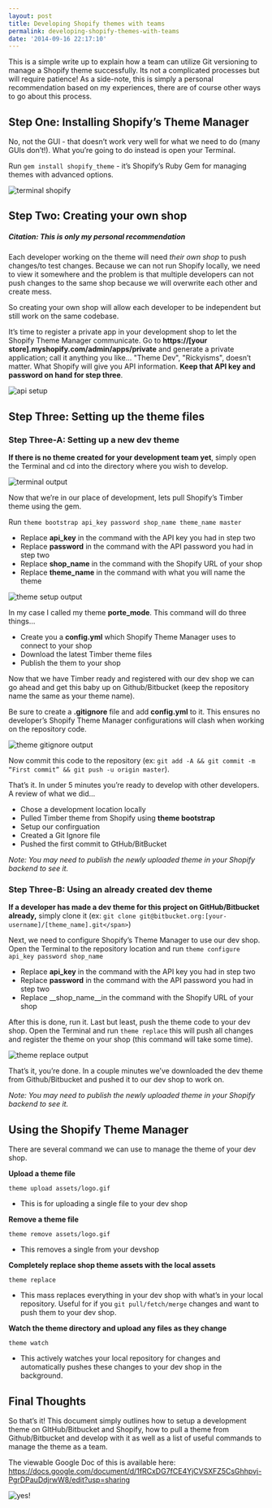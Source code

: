 ```yaml
---
layout: post
title: Developing Shopify themes with teams
permalink: developing-shopify-themes-with-teams
date: '2014-09-16 22:17:10'
---
```


This is a simple write up to explain how a team can utilize Git versioning to manage a Shopify theme successfully. Its not a complicated processes but will require patience! As a side-note, this is simply a personal recommendation based on my experiences, there are of course other ways to go about this process.

## Step One: Installing Shopify’s Theme Manager

No, not the GUI - that doesn’t work very well for what we need to do (many GUIs don’t!). What you’re going to do instead is open your Terminal.

Run `gem install shopify_theme` - it’s Shopify’s Ruby Gem for managing themes with advanced options.

![terminal shopify](/assets/images/shopify-1.png)

## Step Two: Creating your own shop

##### Citation: This is only my personal recommendation

Each developer working on the theme will need _their own shop_ to push changes/to test changes. Because we can not run Shopify locally, we need to view it somewhere and the problem is that multiple developers can not push changes to the same shop because we will overwrite each other and create mess.

So creating your own shop will allow each developer to be independent but still work on the same codebase.

It’s time to register a private app in your development shop to let the Shopify Theme Manager communicate. Go to __https://[your store].myshopify.com/admin/apps/private__ and generate a private application; call it anything you like… "Theme Dev", "Rickyisms", doesn’t matter. What Shopify will give you API information. __Keep that API key and password on hand for step three__.

![api setup](/assets/images/shopify-2.png)

## Step Three: Setting up the theme files

### __Step Three-A: Setting up a new dev theme__

__If there is no theme created for your development team yet__, simply open the Terminal and cd into the directory where you wish to develop.

![terminal output](/assets/images/shopify-3.png)

Now that we’re in our place of development, lets pull Shopify’s Timber theme using the gem.

Run `theme bootstrap api_key password shop_name theme_name master`

- Replace __api_key__ in the command with the API key you had in step two
- Replace __password__ in the command with the API password you had in step two
- Replace __shop_name__ in the command with the Shopify URL of your shop
- Replace __theme_name__ in the command with what you will name the theme

![theme setup output](/assets/images/shopify-4.png)

In my case I called my theme __porte_mode__. This command will do three things…

- Create you a __config.yml__ which Shopify Theme Manager uses to connect to your shop
- Download the latest Timber theme files
- Publish the them to your shop

Now that we have Timber ready and registered with our dev shop we can go ahead and get this baby up on Github/Bitbucket (keep the repository name the same as your theme name).

Be sure to create a __.gitignore__ file and add __config.yml__ to it. This ensures no developer’s Shopify Theme Manager configurations will clash when working on the repository code.

![theme gitignore output](/assets/images/shopify-5.png)

Now commit this code to the repository (ex: `git add -A && git commit -m “First commit” && git push -u origin master`).

That’s it. In under 5 minutes you’re ready to develop with other developers. A review of what we did…

- Chose a development location locally
- Pulled Timber theme from Shopify using __theme bootstrap__
- Setup our confirguation
- Created a Git Ignore file
- Pushed the first commit to GtHub/BitBucket

_Note: You may need to publish the newly uploaded theme in your Shopify backend to see it._

### __Step Three-B: Using an already created dev theme__

__If a developer has made a dev theme for this project on GitHub/Bitbucket already,__ simply clone it (ex: `git clone git@bitbucket.org:[your-username]/[theme_name].git</span>`)

Next, we need to configure Shopify’s Theme Manager to use our dev shop. Open the Terminal to the repository location and run `theme configure api_key password shop_name`

- Replace __api_key__ in the command with the API key you had in step two
- Replace __password__ in the command with the API password you had in step two
- Replace __shop_name__in the command with the Shopify URL of your shop

After this is done, run it. Last but least, push the theme code to your dev shop. Open the Terminal and run `theme replace` this will push all changes and register the theme on your shop (this command will take some time).

![theme replace output](/assets/images/shopify-6.png)

That’s it, you’re done. In a couple minutes we’ve downloaded the dev theme from Github/Bitbucket and pushed it to our dev shop to work on.

_Note: You may need to publish the newly uploaded theme in your Shopify backend to see it._

## Using the Shopify Theme Manager

There are several command we can use to manage the theme of your dev shop.

__Upload a theme file__

`theme upload assets/logo.gif`

- This is for uploading a single file to your dev shop

__Remove a theme file__

`theme remove assets/logo.gif`

- This removes a single from your devshop

__Completely replace shop theme assets with the local assets__

`theme replace`

- This mass replaces everything in your dev shop with what’s in your local repository. Useful for if you `git pull/fetch/merge` changes and want to push them to your dev shop.

__Watch the theme directory and upload any files as they change__

`theme watch`

- This actively watches your local repository for changes and automatically pushes these changes to your dev shop in the background.

## Final Thoughts

So that’s it! This document simply outlines how to setup a development theme on GItHub/Bitbucket and Shopify, how to pull a theme from Github/Bitbucket and develop with it as well as a list of useful commands to manage the theme as a team.

The viewable Google Doc of this is available here: https://docs.google.com/document/d/1fRCxDG7fCE4YjCVSXFZ5CsGhhpvj-PgrDPauDdjrwW8/edit?usp=sharing

![yes!](/assets/images/shopify-7.png)
